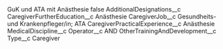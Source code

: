 <?xml version="1.0" encoding="UTF-8"?>
<CustomMetadata xmlns="http://soap.sforce.com/2006/04/metadata" xmlns:xsi="http://www.w3.org/2001/XMLSchema-instance" xmlns:xsd="http://www.w3.org/2001/XMLSchema">
    <label>GuK und ATA mit Anästhesie</label>
    <protected>false</protected>
    <values>
        <field>AdditionalDesignations__c</field>
        <value xsi:nil="true"/>
    </values>
    <values>
        <field>CaregiverFurtherEducation__c</field>
        <value xsi:type="xsd:string">Anästhesie</value>
    </values>
    <values>
        <field>CaregiverJob__c</field>
        <value xsi:type="xsd:string">Gesundheits-und Krankenpfleger/in; ATA</value>
    </values>
    <values>
        <field>CaregiverPracticalExperience__c</field>
        <value xsi:type="xsd:string">Anästhesie</value>
    </values>
    <values>
        <field>MedicalDiscipline__c</field>
        <value xsi:nil="true"/>
    </values>
    <values>
        <field>Operator__c</field>
        <value xsi:type="xsd:string">AND</value>
    </values>
    <values>
        <field>OtherTrainingAndDevelopment__c</field>
        <value xsi:nil="true"/>
    </values>
    <values>
        <field>Type__c</field>
        <value xsi:type="xsd:string">Caregiver</value>
    </values>
</CustomMetadata>
